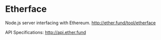 Etherface
==============

Node.js server interfacing with Ethereum. http://ether.fund/tool/etherface

API Specifications: http://api.ether.fund